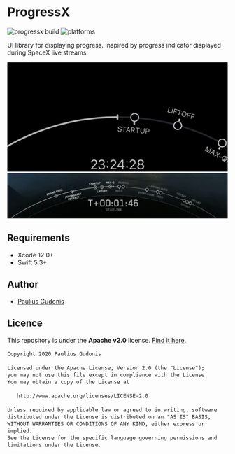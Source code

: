 # ProgressX

![progressx build](https://github.com/nakkht/progressx/workflows/build/badge.svg)
![platforms](https://img.shields.io/badge/platforms-iOS%20%7C%20macOS%20%7C%20tvOS%20%7C%20watchOS-brightgreen)

UI library for displaying progress. Inspired by progress indicator displayed during SpaceX live streams.

![progressx-gif](Preview/progressx.gif)
![spacex](Preview/spacex.png)

## Requirements

- Xcode 12.0+
- Swift 5.3+

## Author
* [Paulius Gudonis](https://pgu.dev)

## Licence
This repository is under the **Apache v2.0** license. [Find it here](https://github.com/nakkht/progressx/blob/master/LICENSE).

    Copyright 2020 Paulius Gudonis

    Licensed under the Apache License, Version 2.0 (the "License");
    you may not use this file except in compliance with the License.
    You may obtain a copy of the License at

       http://www.apache.org/licenses/LICENSE-2.0

    Unless required by applicable law or agreed to in writing, software
    distributed under the License is distributed on an "AS IS" BASIS,
    WITHOUT WARRANTIES OR CONDITIONS OF ANY KIND, either express or implied.
    See the License for the specific language governing permissions and
    limitations under the License.
